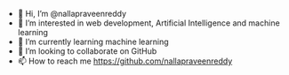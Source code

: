 - 👋 Hi, I’m @nallapraveenreddy
- 👀 I’m interested in web development, Artificial Intelligence and machine learning 
- 🌱 I’m currently learning machine learning 
- 💞️ I’m looking to collaborate on GitHub 
- 📫 How to reach me https://github.com/nallapraveenreddy

<!---
nallapraveenreddy/nallapraveenreddy is a ✨ special ✨ repository because its `README.md` (this file) appears on your GitHub profile.
You can click the Preview link to take a look at your changes.
--->
